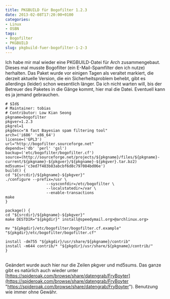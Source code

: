 ```yaml
---
title: PKGBUILD für Bogofilter 1.2.3
date: 2013-02-08T17:20:00+0100
categories:
- Linux
- OSBN
tags:
- Bogofilter
- PKGBUILD
slug: pkgbuild-fuer-bogofilter-1-2-3
---
```

Ich habe mir mal wieder eine PKGBUILD-Datei für Arch zusammengebaut. Dieses mal musste Bogofilter (ein E-Mail-Spamfilter den ich nutze) herhalten. Das Paket wurde vor einigen Tagen als veraltet markiert, die derzeit aktuelle Version, die ein Sicherheitsproblem behebt, gibt es allerdings (leider) schon wesentlich länger. Da ich nicht warten will, bis der Betreuer des Paketes in die Gänge kommt, hier mal die Datei. Eventuell kann es ja jemand gebrauchen.

<pre class="line-numbers" style="white-space:pre-wrap;">
<code class="language-bash"># $Id$
# Maintainer: tobias
# Contributor: Low Kian Seong
pkgname=bogofilter
pkgver=1.2.3
pkgrel=1
pkgdesc="A fast Bayesian spam filtering tool"
arch=('i686' 'x86_64')
license=('GPL3')
url="http://bogofilter.sourceforge.net"
depends=('db' 'perl' 'gsl')
backup=('etc/bogofilter/bogofilter.cf')
source=(http://sourceforge.net/projects/${pkgname}/files/${pkgname}-current/${pkgname}-${pkgver}/${pkgname}-${pkgver}.tar.bz2)
md5sums=('c3ed7f483b83abcbf6d8c797084bd06e')
build() {
cd "${srcdir}/${pkgname}-${pkgver}"
./configure --prefix=/usr \
                  --sysconfdir=/etc/bogofilter \
                  --localstatedir=/var \
                  --enable-transactions
make
}

package() {
cd "${srcdir}/${pkgname}-${pkgver}"
make DESTDIR="${pkgdir}" install@speedymail.org>@archlinux.org>

mv "${pkgdir}/etc/bogofilter/bogofilter.cf.example" "${pkgdir}/etc/bogofilter/bogofilter.cf"

install -dm755 "${pkgdir}/usr/share/${pkgname}/contrib"
install -m644 contrib/* "${pkgdir}/usr/share/${pkgname}/contrib/"
}
</code>
</pre>

Geändert wurde auch hier nur die Zeilen pkgver und md5sums. Das ganze gibt es natürlich auch wieder unter [https://spideroak.com/browse/share/datengrab/FryBoyter](https://spideroak.com/browse/share/datengrab/FryBoyter "https://spideroak.com/browse/share/datengrab/FryBoyter"). Benutzung wie immer ohne Gewähr.
